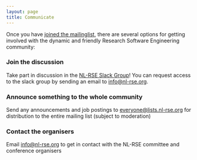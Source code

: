 ```yaml
---
layout: page
title: Communicate
---
```


Once you have [joined the mailinglist](https://lists.nl-rse.org/mailman/listinfo/everyone), there are several options for getting involved with the dynamic and friendly
Research Software Engineering community:

### Join the discussion

Take part in discussion in the [NL-RSE Slack Group](nl-rse.slack.com)! You can request access to the slack group by sending an email to info@nl-rse.org.

### Announce something to the whole community

Send any announcements and job postings to everyone@lists.nl-rse.org for distribution to the entire mailing list (subject to moderation)

### Contact the organisers

Email info@nl-rse.org to get in contact with the NL-RSE committee and conference organisers





